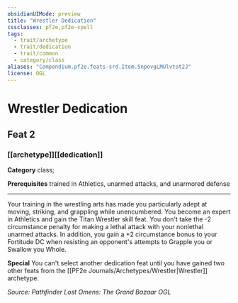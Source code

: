 ```yaml
---
obsidianUIMode: preview
title: "Wrestler Dedication"
cssclasses: pf2e,pf2e-spell
tags:
  - trait/archetype
  - trait/dedication
  - trait/common
  - category/class
aliases: "Compendium.pf2e.feats-srd.Item.5npovgLMUlvtot2J"
license: OGL
---
```

# Wrestler Dedication
## Feat 2
### [[archetype]][[dedication]]

**Category** class; 



**Prerequisites** trained in Athletics, unarmed attacks, and unarmored defense
* * *
Your training in the wrestling arts has made you particularly adept at moving, striking, and grappling while unencumbered. You become an expert in Athletics and gain the Titan Wrestler skill feat. You don't take the -2 circumstance penalty for making a lethal attack with your nonlethal unarmed attacks. In addition, you gain a +2 circumstance bonus to your Fortitude DC when resisting an opponent's attempts to Grapple you or Swallow you Whole.

**Special** You can't select another dedication feat until you have gained two other feats from the [[PF2e Journals/Archetypes/Wrestler|Wrestler]] archetype.

*Source: Pathfinder Lost Omens: The Grand Bazaar*
*OGL*